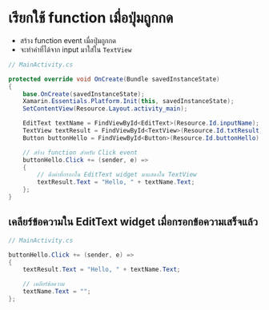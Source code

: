 
# เรียกใช้ function เมื่อปุ่มถูกกด

- สร้าง function event เมื่อปุ่มถูกกด
- จะทำค่าที่ได้จาก input มาใส่ใน `TextView`

```cs
// MainActivity.cs

protected override void OnCreate(Bundle savedInstanceState)
{
    base.OnCreate(savedInstanceState);
    Xamarin.Essentials.Platform.Init(this, savedInstanceState);
    SetContentView(Resource.Layout.activity_main);

    EditText textName = FindViewById<EditText>(Resource.Id.inputName);
    TextView textResult = FindViewById<TextView>(Resource.Id.txtResult);
    Button buttonHello = FindViewById<Button>(Resource.Id.buttonHello);

    // สร้าง function สำหรับ Click event 
    buttonHello.Click += (sender, e) =>
    {
        // ดึงค่าที่กรอกใน EditText widget มาแสดงใน TextView
        textResult.Text = "Hello, " + textName.Text;
    };
}
```

## เคลียร์ข้อความใน EditText widget เมื่อกรอกข้อความเสร็จแล้ว

```cs
// MainActivity.cs

buttonHello.Click += (sender, e) =>
{
    textResult.Text = "Hello, " + textName.Text;

    // เคลียร์ข้อความ
    textName.Text = "";
};
```